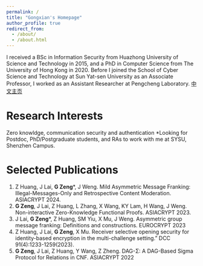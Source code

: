 ```yaml
---
permalink: /
title: "Gongxian's Homepage"
author_profile: true
redirect_from: 
  - /about/
  - /about.html
---
```


I received a BSc in Information Security from Huazhong University of Science and Technology in 2015, and a PhD in Computer Science from The University of Hong Kong in 2020. Before I joined the School of Cyber Science and Technology at Sun Yat-sen University as an Associate Professor, I worked as an Assistant Researcher at Pengcheng Laboratory. [中文主页](href="https://scst.sysu.edu.cn/members/members01/1418999.htm)


# Research Interests

Zero knowldge, communication security and authentication
*Looking for Postdoc, PhD/Postgraduate students, and RAs to work with me at SYSU, Shenzhen Campus.

# Selected Publications

1.	Z Huang, J Lai, __G Zeng__*, J Weng. Mild Asymmetric Message Franking: Illegal-Messages-Only and Retrospective Content Moderation. ASIACRYPT 2024.
2.	__G Zeng__, J Lai, Z Huang, L Zhang, X Wang, KY Lam, H Wang, J Weng. Non-interactive Zero-Knowledge Functional Proofs. ASIACRYPT 2023.
3.	J Lai, __G Zeng__*, Z Huang, SM Yiu, X Mu, J Weng. Asymmetric group message franking: Definitions and constructions. EUROCRYPT 2023
4.	Z Huang, J Lai, __G Zeng__, X Mu. Receiver selective opening security for identity-based encryption in the multi-challenge setting.” DCC 91(4):1233-1259(2023).
5.	__G Zeng__, J Lai, Z Huang, Y Wang, Z Zheng. DAG-Σ: A DAG-Based Sigma Protocol for Relations in CNF. ASIACRYPT 2022

